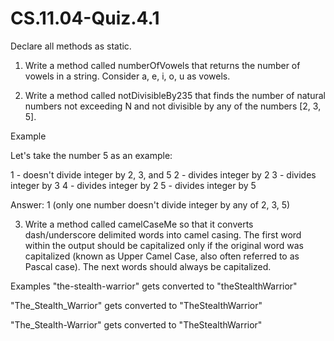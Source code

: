 # CS.11.04-Quiz.4.1

Declare all methods as static.
1. Write a method called numberOfVowels that returns the number of vowels in a string. Consider a,  e, i, o, u as vowels. 


2. Write a method called notDivisibleBy235 that finds the number of natural numbers not exceeding N and not divisible by any of the numbers [2, 3, 5].

Example

Let's take the number 5 as an example:

1 - doesn't divide integer by 2, 3, and 5
2 - divides integer by 2
3 - divides integer by 3
4 - divides integer by 2
5 - divides integer by 5

Answer: 1 (only one number doesn't divide integer by any of 2, 3, 5)


3. Write a method called camelCaseMe so that it converts dash/underscore delimited words into camel casing. The first word within the output should be capitalized only if the original word was capitalized (known as Upper Camel Case, also often referred to as Pascal case). The next words should always be capitalized.

Examples
"the-stealth-warrior" gets converted to "theStealthWarrior"

"The_Stealth_Warrior" gets converted to "TheStealthWarrior"

"The_Stealth-Warrior" gets converted to "TheStealthWarrior"

